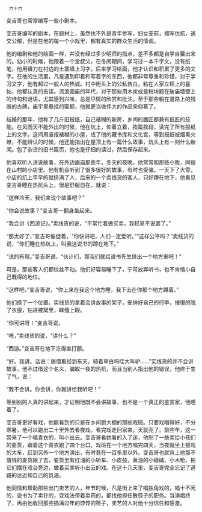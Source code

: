     六十六 

   变吉哥也常常编写一些小剧本。 

   变吉哥编写的剧本，在题材上，虽然也不外是青年参军，妇女支前，拥军优抗，送交公粮，但是在他的每一个小戏里，都有真实的群众生活的情调。 

   他的编剧和他的绘画一样，并没有经过多少明师的指点，差不多都是自学自纂出来的。幼小的时候，他跟着一个堂叔父，在冬闲期间，学习过一本千字文，没有纸笔，他用镰刀在村边的土寨墙上习字。后来学习绘画，他才认识和积累了更多的文字。在他的生活里，凡是遇到印着和写着字的东西，他都非常尊重和珍惜，对于学习文字，他有超过一般人的热诚。村中街头上的公私告白，粘在人家立柜上的喜帖，他都认真的去读。流浪画庙的年代，对于那些用木炭或是粉块题在破庙墙壁上的诗句和谜语，尤其感到兴味，总是尽情的欣赏和批注。至于那些躺在道路上的残断的古碑，庙宇里悬挂的匾额，他就更当做伟大的作品来仰慕了。 

   结婚的那年，他称了几斤旧报纸，自己裱糊的新房，乡间的画匠都兼有纸匠的技能。在风雨天不能外出的时候，他在炕上，仰着立着，挨篇挨段，读完了所有报纸上的文字。这间用废报裱糊的小屋，成了他的藏书库和文化宫，等到报纸被烟熏火燎，不能辨认的时候，他还能指出在屋顶上有一篇什么故事，炕头上有一则什么新闻。包了杂货的旧书篇页，他也是仔细的读过，然后保存起来。 

   他喜欢听人讲说故事，在外边画庙那些年，冬天的夜晚，他常常和那些小贩，同宿在山村的小店里。他有机会听到了很多很好的故事，有时也受骗。一天下了大雪，小店的炕上早早的就挤满了人，后来的一个卖线货的客人，只好蹲在地下，他看见变吉哥睡在热炕头上，很是舒服自在，就说： 

   “这样冷天，我们来说个故事吧？” 

   “你会说故事？”变吉哥一翻身坐起来。 

   “我会讲《西游记》。”卖线货的说，“平常忙着做买卖，我轻易不说罢了。” 

   “那太好了，”变吉哥催促着，“你快讲吧，人们一定爱听。”“这样公平吗？”卖线货的说，“你们睡在热炕上，叫我这说书的蹲在地下。” 

   “说的有理。”变吉哥说，“伙计们，那我们就给说书先生挤出一个地方来吧！” 

   可是，那些客人们都纹丝不动。他们好容易睡下了，宁可放弃听书，也不肯缩小自己既得的地位。 

   “这样吧，”变吉哥说，“你上来在我这个地方睡，我下去在你那个地方蹲着。” 

   他们换了一个位置。实线货的拿着会讲故事的架子，安排好自己的行李，慢慢的脱了衣服，钻进被窝里，眯缝上眼。 

   “你可讲呀！”变吉哥说。 

   “唔，”卖线货的说，“讲什么？” 

   “西游。”变吉哥在地下冻得直打颤。 

   “好。我讲。话说：唐僧取经到东天，骑着草白呜哇大叫驴……”实线货的并不会讲故事，他不过借这个名义，骗取一夜的热炕，而且当别人指出他的错误，他终于生了气，说： 

   “我不会讲。你会讲，你就讲给我听吧！” 

   等到别的人真的讲起来，才证明他既不会讲故事，也不是一个真正的鉴赏家，他睡着了。 

   变吉哥更好看戏，他能看到的只是在乡间跑大棚的那些戏班。只要戏唱得好，不分寒暑，他可以跑出二十里外去看夜戏。看完戏走回家来，天就亮了。前些年，这一带来了一个唱青衣的，叫小出云。变吉哥看她看的入了迷，他制了一些卖给小孩们的耍货，跟着这个青衣跑了四个台口。戏班在一个地方唱完四天，当夜就坐上接戏的大车，赶到另外一个地方演出，有时竟在一百多里以外。变吉哥也就背上他那不值钱的耍货跟了去，耍货里有红油的小轿车、小皮鼓，黄油的小碌碡、小木枪，把它们摆在戏台旁边，做着买卖听小出云的戏。在这十几天里，变吉哥完全忘记了道路的远近和自己的饥渴。 

   他同情和帮助那些出门卖艺的人，年节时候，凡是街上来了唱独角戏的，唱十不闲的，说书为了卖针的，变戏法带着卖药的，都找他担任散筷子的职务。当演唱终了，再由他收回那些插满过年的饽饽的筷子，卖艺的人对他十分信任和感激。 

